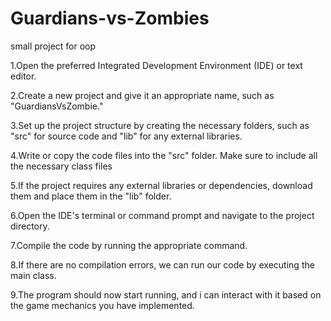 # Guardians-vs-Zombies
small project for oop

1.Open the preferred Integrated Development Environment (IDE) or text editor.

2.Create a new project and give it an appropriate name, such as "GuardiansVsZombie."

3.Set up the project structure by creating the necessary folders, such as "src" for source code and "lib" for any external libraries.

4.Write or copy the code files into the "src" folder. Make sure to include all the necessary class files

5.If the project requires any external libraries or dependencies, download them and place them in the "lib" folder.

6.Open the IDE's terminal or command prompt and navigate to the project directory.

7.Compile the code by running the appropriate command. 

8.If there are no compilation errors, we can run our code by executing the main class. 

9.The program should now start running, and i can interact with it based on the game mechanics you have implemented.
